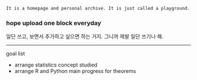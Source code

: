 ```
It is a homepage and personal archive. It is just called a playground.
```
### hope upload one block everyday

일단 쓰고, 보면서 추가하고 싶으면 하는 거지. 그니까 제발 일단 쓰기나 해.

---
goal list
- arrange statistics concept studied
- arrange R and Python main progress for theorems
